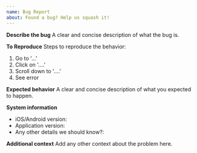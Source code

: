 ```yaml
---
name: Bug Report
about: Found a bug? Help us squash it!
---
```


**Describe the bug**
A clear and concise description of what the bug is.

**To Reproduce**
Steps to reproduce the behavior:
1. Go to '...'
2. Click on '....'
3. Scroll down to '....'
4. See error

**Expected behavior**
A clear and concise description of what you expected to happen.

**System information**
* iOS/Android version:
* Application version:
* Any other details we should know?:

**Additional context**
Add any other context about the problem here.
